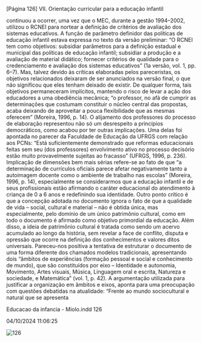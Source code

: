 [Página 126]
VII. Orientação curricular para a educação infantil

continuou a ocorrer, uma vez que o MEC, durante a gestão 1994–2002,
utilizou o RCNEI para nortear a definição de critérios de avaliação dos
sistemas educativos. A função de parâmetro definidor das políticas
de educação infantil estava expressa no texto da versão preliminar:
“O RCNEI tem como objetivos: subsidiar parâmetros para a definição
estadual e municipal das políticas de educação infantil; subsidiar a
produção e a avaliação de material didático; fornecer critérios de qualidade para o credenciamento e avaliação dos sistemas educativos” (1a
versão, vol. 1, pp. 6–7). Mas, talvez devido às críticas elaboradas pelos
pareceristas, os objetivos relacionados deixaram de ser anunciados na
versão final, o que não significou que eles tenham deixado de existir.
De qualquer forma, tais objetivos permaneceram implícitos, mantendo
o risco de levar a ação dos educadores a uma obediência mecânica; “o
professor, no afã de cumprir as determinações que costumam constituir o núcleo central das propostas, acaba deixando de aproveitar a
pouca flexibilidade que as mesmas oferecem” (Moreira, 1996, p. 14).
O alijamento dos professores do processo de elaboração representou não só um desrespeito a princípios democráticos, como acabou
por ter outras implicações. Uma delas foi apontada no parecer da Faculdade de Educação da UFRGS com relação aos PCNs: “Está suficientemente demonstrado que reformas educacionais feitas sem seu (dos
professores) envolvimento ativo no processo decisório estão muito
provavelmente sujeitas ao fracasso” (UFRGS, 1996, p. 236).
Implicação de dimensões bem mais sérias refere-se ao fato de que
“a determinação de currículos oficiais parece afetar negativamente
tanto a autoimagem docente como o ambiente de trabalho nas escolas”
(Moreira, 1996, p. 14), especialmente se considerarmos que a educação
infantil e de seus profissionais estão afirmando o caráter educacional
do atendimento à criança de 0 a 6 anos e redefinindo sua identidade.
Outro ponto crítico é que a concepção adotada no documento ignora o fato de que a qualidade de vida – social, cultural e material – não
é obtida única, mas especialmente, pelo domínio de um único patrimônio cultural, como em todo o documento é afirmado como objetivo
primordial da educação. Além disso, a ideia de patrimônio cultural é
tratada como sendo um acervo acumulado ao longo da história, sem
revelar a face de conflito, disputa e opressão que ocorre na definição
dos conhecimentos e valores ditos universais.
Pareceu-nos positiva a tentativa de estruturar o documento de uma
forma diferente dos chamados modelos tradicionais, apresentando
dois “âmbitos de experiências (formação pessoal e social e conhecimento de mundo), que são constituídos por eixo – Identidade e autonomia, Movimento, Artes visuais, Música, Linguagem oral e escrita,
Natureza e sociedade, e Matemática” (vol. 1, p. 42).
A argumentação utilizada para justificar a organização em âmbitos
e eixos, aponta para uma preocupação com questões debatidas na atualidade: “Frente ao mundo sociocultural e natural que se apresenta


Educacao da infancia - Miolo.indd 126

04/10/2024 11:06:25

![126](./img/page_126-01.jpg)
